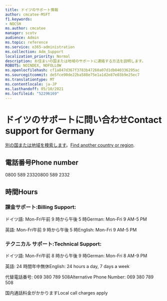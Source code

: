 ```yaml
---
title: ドイツのサポート情報
author: cmcatee-MSFT
f1.keywords:
- NOCSH
ms.author: cmcatee
manager: scotv
audience: Admin
ms.topic: reference
ms.service: o365-administration
ms.collection: Adm_Support
localization_priority: Normal
description: お住まいの国または地域のサポートに連絡する方法を説明します。
ROBOTS: NOINDEX, NOFOLLOW
ms.openlocfilehash: cf1a847d367f3783b47260a07d1db040336295ac
ms.sourcegitcommit: de5fce90de22ba588e75e1a1d2e87e03b9e25ec7
ms.translationtype: MT
ms.contentlocale: ja-JP
ms.lasthandoff: 05/10/2021
ms.locfileid: "52296169"
---
```

# <a name="contact-support-for-germany"></a><span data-ttu-id="86f83-103">ドイツのサポートに問い合わせ</span><span class="sxs-lookup"><span data-stu-id="86f83-103">Contact support for Germany</span></span>

<span data-ttu-id="86f83-104">[別の国または地域を検索します](../../business-video/get-help-support.md)。</span><span class="sxs-lookup"><span data-stu-id="86f83-104">[Find another country or region](../../business-video/get-help-support.md).</span></span>

## <a name="phone-number"></a><span data-ttu-id="86f83-105">電話番号</span><span class="sxs-lookup"><span data-stu-id="86f83-105">Phone number</span></span>
<span data-ttu-id="86f83-106">0800 589 2332</span><span class="sxs-lookup"><span data-stu-id="86f83-106">0800 589 2332</span></span>

## <a name="hours"></a><span data-ttu-id="86f83-107">時間</span><span class="sxs-lookup"><span data-stu-id="86f83-107">Hours</span></span>
### <a name="billing-support"></a><span data-ttu-id="86f83-108">課金サポート:</span><span class="sxs-lookup"><span data-stu-id="86f83-108">Billing Support:</span></span>

<span data-ttu-id="86f83-109">ドイツ語: Mon-Fri午前 9 時から午後 5 時</span><span class="sxs-lookup"><span data-stu-id="86f83-109">German: Mon-Fri 9 AM-5 PM</span></span>

<span data-ttu-id="86f83-110">英語: Mon-Fri午前 9 時から午後 5 時</span><span class="sxs-lookup"><span data-stu-id="86f83-110">English: Mon-Fri 9 AM-5 PM</span></span>

### <a name="technical-support"></a><span data-ttu-id="86f83-111">テクニカル サポート:</span><span class="sxs-lookup"><span data-stu-id="86f83-111">Technical Support:</span></span>

<span data-ttu-id="86f83-112">ドイツ語: Mon-Fri午前 8 時から午後 9 時</span><span class="sxs-lookup"><span data-stu-id="86f83-112">German: Mon-Fri 8 AM-9 PM</span></span>

<span data-ttu-id="86f83-113">英語: 24 時間年中無休</span><span class="sxs-lookup"><span data-stu-id="86f83-113">English: 24 hours a day, 7 days a week</span></span>

<span data-ttu-id="86f83-114">代替電話番号: 069 380 789 508</span><span class="sxs-lookup"><span data-stu-id="86f83-114">Alternative Phone Number: 069 380 789 508</span></span>

<span data-ttu-id="86f83-115">国内通話料金がかかります</span><span class="sxs-lookup"><span data-stu-id="86f83-115">Local call charges apply</span></span>
